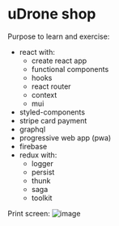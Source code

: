 # uDrone shop

Purpose to learn and exercise:
- react with:
  - create react app
  - functional components
  - hooks
  - react router
  - context
  - mui
- styled-components
- stripe card payment
- graphql
- progressive web app (pwa)
- firebase
- redux with:
  - logger
  - persist
  - thunk
  - saga
  - toolkit

Print screen:
![image](https://user-images.githubusercontent.com/108252343/223031268-854857a5-4783-4e75-b5d3-d9aaecb60fcf.png)
